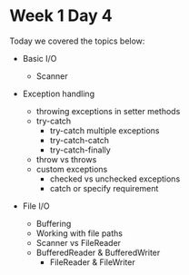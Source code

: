 # Week 1 Day 4

Today we covered the topics below:

- Basic I/O
  - Scanner
  
- Exception handling
  - throwing exceptions in setter methods
  - try-catch
    - try-catch multiple exceptions
    - try-catch-catch
    - try-catch-finally
  - throw vs throws
  - custom exceptions
    - checked vs unchecked exceptions
    - catch or specify requirement
  
  
- File I/O
  - Buffering
  - Working with file paths
  - Scanner vs FileReader
  - BufferedReader & BufferedWriter
    - FileReader & FileWriter
